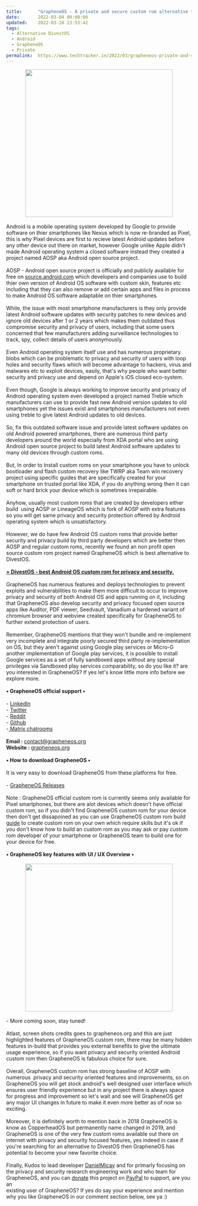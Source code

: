 ```yaml
---
title:		"GrapheneOS - A private and secure custom rom alternative to DivestOS"
date:		2022-03-04 00:00:00
updated:	2022-03-28 23:53:42
tags: 
  - Alternative DivestOS
  - Android
  - GrapheneOS
  - Private	
permalink:	https://www.techtracker.in/2022/03/grapheneos-private-and-secure-custom.html
---
```


<div class="separator" style="clear: both; text-align: center;">
  <a href="https://lh3.googleusercontent.com/-1Q78pzJmWys/YiJo5wmzdeI/AAAAAAAAJdM/i3z2nR39JnUp5w1xDqfBObpznMCEjI7gwCNcBGAsYHQ/s1600/1646422244636026-0.png" style="margin-left: 1em; margin-right: 1em;">
    <img border="0" src="https://lh3.googleusercontent.com/-1Q78pzJmWys/YiJo5wmzdeI/AAAAAAAAJdM/i3z2nR39JnUp5w1xDqfBObpznMCEjI7gwCNcBGAsYHQ/s1600/1646422244636026-0.png" width="400">
  </a>
</div><div><br></div><div>Android is a mobile operating system developed by Google to provide software on thier smartphones like Nexus which is now re-branded as Pixel, this is why Pixel devices are first to recieve latest Android updates before any other device out there on market, however Google unlike Apple didn't made Android operating system a closed software instead they created a project named AOSP aka Android open source project.</div><div><br></div><div>AOSP - Android open source project is officially and publicly available for free on <a href="http://source.android.com">source.android.com</a> which developers and companies use to build thier own version of Android OS software with custom skin, features etc including that they can also remove or add certain apps and files in process to make Android OS software adaptable on thier smartphones.</div><div><br></div><div>While, the issue with most smartphone manufacturers is they only provide latest Android software updates with security patches to new devices and ignore old devices after 1 or 2 years which makes them outdated thus compromise security and privacy of users, including that some users concerned that few manufacturers adding surveillance technologies to track, spy, collect details of users anonymously.</div><div><br></div><div>Even Android operating system itself use and has numerous proprietary blobs which can be problematic to privacy and security of users with loop holes and security flaws which will become advantage to hackers, virus and malwares etc to exploit devices, easily, that's why people who want better security and privacy use and depend on Apple's iOS closed eco-system.</div><div><br></div><div>Even though, Google is always working to improve security and privacy of Android operating system even developed a project named Treble which manufacturers can use to provide fast new Android version updates to old smartphones yet the issues exist and smartphones manufacturers not even using treble to give latest Android updates to old devices.</div><div><br></div><div>So, fix this outdated software issue and provide latest software updates on old Android powered smartphones, there are numerous third party developers around the world especially from XDA portal who are using Android open source project to build latest Android software updates to many old devices through custom roms.<br></div><div><br></div><div>But, In order to Install custom roms on your smartphone you have to unlock bootloader and flash custom recovery like TWRP aka Team win recovery project using specific guides that are specifically created for your smartphone on trusted portal like XDA, if you do anything wrong then it can soft or hard brick your device which is sometimes irrepairable.</div><div><br></div><div>Anyhow, usually most custom roms that are created by developers either build&nbsp; using AOSP or LineageOS which is fork of AOSP with extra features so you will get same privacy and security protection offered by Android operating system which is unsatisfactory.</div><div><br></div><div>However, we do have few Android OS custom roms that provide better security and privacy build by third party developers which are better then AOSP and regular custom roms, recently we found an non profit open source custom rom project named GrapheneOS which is best alternative to DivestOS.</div><div><br></div><div><b><a href="https://www.techtracker.in/2022/02/divestos-best-android-os-custom-rom-for.html?m=1">+ DivestOS - best Android OS custom rom for privacy and security.</a></b></div><div><br></div><div>GrapheneOS has numerous features and deploys technologies to prevent exploits and vulnerabilities to make them more difficult to occur to improve privacy and security of both Android OS and apps running on it, including that GrapheneOS also develop security and privacy focused open source apps like Auditor, PDF viewer, Seedvault, Vanadium a hardened variant of chromium browser and webview created specifically for GrapheneOS to further extend protection of users.</div><div><br></div><div>Remember, GrapheneOS mentions that they won't bundle and re-implement very incomplete and integrate poorly secured third party re-implementation on OS, but they aren't against using Google play services or Micro-G another implementation of Google play services, it is possible to install Google services as a set of fully sandboxed apps without any special privileges via Sandboxed play services comparability, so do you like it? are you interested in GrapheneOS? If yes let's know little more info before we explore more.</div><div><br></div><div><b>• GrapheneOS official support •</b></div><div><b><br></b></div><div>- <a href="https://www.linkedin.com/company/grapheneos/">LinkedIn</a></div><div>- <a href="https://twitter.com/GrapheneOS">Twitter</a></div><div>- <a href="https://reddit.com/r/GrapheneOS">Reddit</a></div><div>- <a href="https://github.com/GrapheneOS">Github</a></div><div>-<a href="https://grapheneos.org/contact"> Matrix chatrooms</a></div><div><br></div><div><b>Email : </b><a href="mailto:contact@grapheneos.org">contact@grapheneos.org</a></div><div><b>Website : </b><a href="http://grapheneos.org">grapheneos.org</a></div><div><b><br></b></div><div><b>• How to download GrapheneOS •</b></div><div><b><br></b></div><div>It is very easy to download GrapheneOS from these platforms for free.</div><div><br></div><div>- <a href="https://grapheneos.org/releases">GrapheneOS Releases</a></div><div><b><br></b></div><div>Note : GrapheneOS official custom rom is currently seems only available for Pixel smartphones, but there are alot devices which doesn't have official custom rom, so if you didn't find GrapheneOS custom rom for your device then don't get dissapoined as you can use GrapheneOS custom rom build <a href="https://grapheneos.org/build">guide</a> to create custom rom on your own which require skills but it's ok if you don't know how to build an custom rom as you may ask or pay custom rom developer of your smartphone or GrapheneOS team to build one for your device for free.</div><div><br></div><div><b>• GrapheneOS key features with UI / UX Overview •</b></div><div><b><br></b></div><div><b><div class="separator" style="clear: both; text-align: center;">
  <a href="https://lh3.googleusercontent.com/-SLEWj7bfU7c/YiJo5K68pdI/AAAAAAAAJdI/UanBySGqNpsDDkz8DG6xvRNi69tzF0u-gCNcBGAsYHQ/s1600/1646422236558561-1.png" style="margin-left: 1em; margin-right: 1em;">
    <img border="0" src="https://lh3.googleusercontent.com/-SLEWj7bfU7c/YiJo5K68pdI/AAAAAAAAJdI/UanBySGqNpsDDkz8DG6xvRNi69tzF0u-gCNcBGAsYHQ/s1600/1646422236558561-1.png" width="400">
  </a>
</div><br></b></div><div>- More coming soon, stay tuned!</div><div><br></div><div>Atlast, screen shots credits goes to grapheneos.org and this are just highlighted features of GrapheneOS custom rom, there may be many hidden features in-build that provides you external benefits to give the ultimate usage experience, so if you want privacy and security oriented Android custom rom then GrapheneOS is fabulous choice for sure.</div><div><br></div><div>Overall, GrapheneOS custom rom has strong baseline of AOSP with numerous&nbsp; privacy and security oriented features and improvements, so on GrapheneOS you will get stock android's well designed user interface which ensures user friendly experience but in any project there is always space for progress and improvement so let's wait and see will GrapheneOS get any major UI changes in future to make it even more better as of now so exciting.</div><div><br></div><div>Moreover, it is definitely worth to mention back in 2018 GrapheneOS is know as CopperheadOS but permanently name changed in 2019, and GrapheneOS is one of the very few custom roms available out there on internet with privacy and security focused features, yes indeed in case if you're searching for an alternative to DivestOS then GrapheneOS has potential to become your new favorite choice.</div><div><br></div><div>Finally, Kudos to lead developer <a href="https://twitter.com/DanielMicay">DanielMicay</a>&nbsp;and for primarly focusing on the privacy and security research engineering work and who team for GrapheneOS, and you can <a href="https://grapheneos.org/donate">donate</a> this project on <a href="https://paypal.me/DanielMicay">PayPal</a>&nbsp;to support, are you an&nbsp;</div><div>existing user of GrapheneOS? If yes do say your experience and mention why you like GrapheneOS in our comment section below, see ya :)</div>
<!-- no comments on this post -->